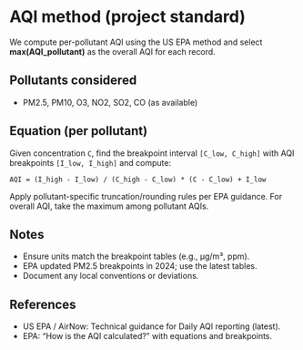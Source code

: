 # AQI method (project standard)

We compute per-pollutant AQI using the US EPA method and select **max(AQI_pollutant)** as the overall AQI for each record.

## Pollutants considered
- PM2.5, PM10, O3, NO2, SO2, CO (as available)

## Equation (per pollutant)
Given concentration `C`, find the breakpoint interval `[C_low, C_high]` with AQI breakpoints `[I_low, I_high]` and compute:

```
AQI = (I_high - I_low) / (C_high - C_low) * (C - C_low) + I_low
```

Apply pollutant-specific truncation/rounding rules per EPA guidance. For overall AQI, take the maximum among pollutant AQIs.

## Notes
- Ensure units match the breakpoint tables (e.g., µg/m³, ppm).
- EPA updated PM2.5 breakpoints in 2024; use the latest tables.
- Document any local conventions or deviations.

## References
- US EPA / AirNow: Technical guidance for Daily AQI reporting (latest).
- EPA: “How is the AQI calculated?” with equations and breakpoints.
